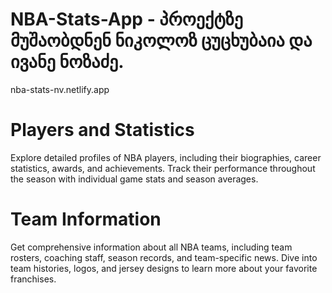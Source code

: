 # NBA-Stats-App - პროექტზე მუშაობდნენ ნიკოლოზ ცუცხუბაია და ივანე ნოზაძე.

nba-stats-nv.netlify.app

# Players and Statistics
   
Explore detailed profiles of NBA players, including their biographies, career statistics, awards, and achievements. Track their performance throughout the season with individual game stats and season averages.

# Team Information

Get comprehensive information about all NBA teams, including team rosters, coaching staff, season records, and team-specific news. Dive into team histories, logos, and jersey designs to learn more about your favorite franchises.
